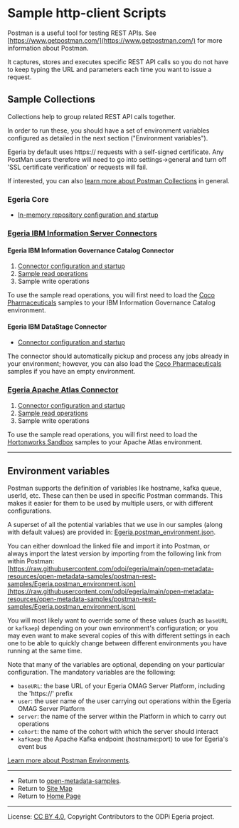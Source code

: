<!-- SPDX-License-Identifier: CC-BY-4.0 -->
<!-- Copyright Contributors to the ODPi Egeria project. -->

# Sample http-client Scripts

Postman is a useful tool for testing REST APIs. See [https://www.getpostman.com/](https://www.getpostman.com/) for more
information about Postman.

It captures, stores and executes specific REST API calls so you do not have to keep typing the URL and parameters
each time you want to issue a request.

## Sample Collections

Collections help to group related REST API calls together.

In order to run these, you should have a set of environment variables configured as detailed in the next section
("Environment variables").

Egeria by default uses https:// requests with a self-signed certificate. Any PostMan users therefore will need to
go into settings->general and turn off 'SSL certificate verification' or requests will fail.

If interested, you can also [learn more about Postman Collections](https://learning.getpostman.com/docs/postman/collections/intro-to-collections/)
in general.

### Egeria Core

- [In-memory repository configuration and startup](https://raw.githubusercontent.com/odpi/egeria/main/open-metadata-resources/open-metadata-samples/postman-rest-samples/collection/Egeria-InMemoryRepository.postman_collection.json)

### [Egeria IBM Information Server Connectors](https://github.com/odpi/egeria-connector-ibm-information-server)

#### Egeria IBM Information Governance Catalog Connector

1. [Connector configuration and startup](https://raw.githubusercontent.com/odpi/egeria-connector-ibm-information-server/main/samples/Egeria-IBM-IGC-config.postman_collection.json)
1. [Sample read operations](https://raw.githubusercontent.com/odpi/egeria-connector-ibm-information-server/main/samples/Egeria-IBM-IGC-read.postman_collection.json)
1. Sample write operations

To use the sample read operations, you will first need to load the
[Coco Pharmaceuticals](../../open-metadata-deployment/sample-data/coco-pharmaceuticals)
samples to your IBM Information Governance Catalog environment.

#### Egeria IBM DataStage Connector

- [Connector configuration and startup](https://raw.githubusercontent.com/odpi/egeria-connector-ibm-information-server/main/samples/Egeria-IBM-DataStage-config.postman_collection.json)

The connector should automatically pickup and process any jobs already in your environment; however,
you can also load the
[Coco Pharmaceuticals](../../open-metadata-deployment/sample-data/coco-pharmaceuticals)
samples if you have an empty environment.

### [Egeria Apache Atlas Connector](https://github.com/odpi/egeria-connector-apache-atlas)

1. [Connector configuration and startup](https://raw.githubusercontent.com/odpi/egeria-connector-apache-atlas/main/samples/Egeria-Apache-Atlas-config.postman_collection.json)
1. [Sample read operations](https://raw.githubusercontent.com/odpi/egeria-connector-apache-atlas/main/samples/Egeria-Apache-Atlas-read.postman_collection.json)
1. Sample write operations

To use the sample read operations, you will first need to load the
[Hortonworks Sandbox](https://www.cloudera.com/downloads/hortonworks-sandbox.html)
samples to your Apache Atlas environment.

-----

## Environment variables

Postman supports the definition of variables like hostname, kafka queue, userId, etc.  These can then be used in
specific Postman commands.  This makes it easier for them to be used by multiple users, or with different
configurations.

A superset of all the potential variables that we use in our samples (along with default values) are provided in:
[Egeria.postman_environment.json](Egeria.postman_environment.json).

You can either download the linked file and import it into Postman, or always import the latest version by importing
from the following link from within Postman:
[https://raw.githubusercontent.com/odpi/egeria/main/open-metadata-resources/open-metadata-samples/postman-rest-samples/Egeria.postman_environment.json](https://raw.githubusercontent.com/odpi/egeria/main/open-metadata-resources/open-metadata-samples/postman-rest-samples/Egeria.postman_environment.json)

You will most likely want to override some of these values (such as `baseURL` or `kafkaep`) depending on your
own environment's configuration; or you may even want to make several copies of this with different settings in each
one to be able to quickly change between different environments you have running at the same time.

Note that many of the variables are optional, depending on your particular configuration. The mandatory variables are
the following:

- `baseURL`: the base URL of your Egeria OMAG Server Platform, including the 'https://' prefix
- `user`: the user name of the user carrying out operations within the Egeria OMAG Server Platform
- `server`: the name of the server within the Platform in which to carry out operations
- `cohort`: the name of the cohort with which the server should interact
- `kafkaep`: the Apache Kafka endpoint (hostname:port) to use for Egeria's event bus

[Learn more about Postman Environments](https://learning.getpostman.com/docs/postman/environments-and-globals/intro-to-environments-and-globals/).


----
* Return to [open-metadata-samples](..).
* Return to [Site Map](../../../Content-Organization.md)
* Return to [Home Page](../../../index.md)

----
License: [CC BY 4.0](https://creativecommons.org/licenses/by/4.0/),
Copyright Contributors to the ODPi Egeria project.
